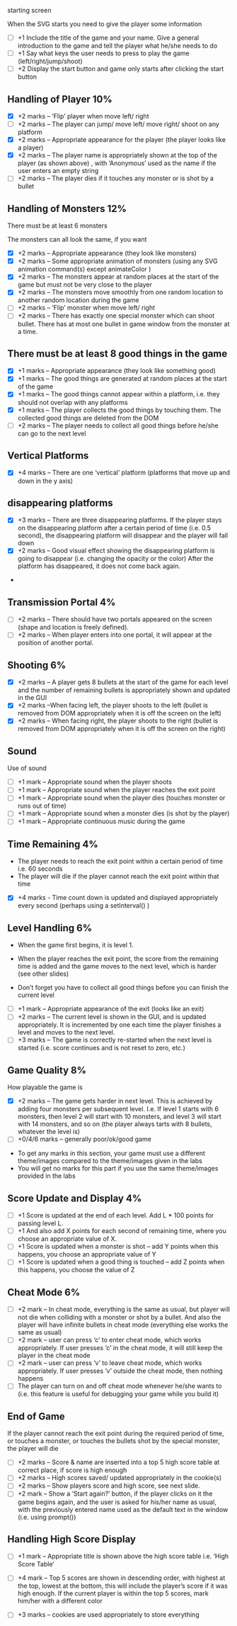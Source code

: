 starting screen

When the SVG starts you need to give the player some information
- [ ] +1 Include the title of the game and your name. Give a general introduction to the game and tell the player what he/she needs to do
- [ ] +1 Say what keys the user needs to press to play the game (left/right/jump/shoot)
- [ ] +2 Display the start button and game only starts after clicking the start button
## Handling of Player 10%
- [x] +2 marks – ‘Flip’ player when move left/ right
- [ ] +2 marks – The player can jump/ move left/ move right/ shoot on any platform
- [x] +2 marks – Appropriate appearance for the player (the player looks like a player)
- [x] +2 marks – The player name is appropriately shown at the top of the player (as shown above) , with ‘Anonymous’ used as the name if the user enters an empty string
- [ ] +2 marks – The player dies if it touches any monster or is shot by a bullet

## Handling of Monsters 12%

There must be at least 6 monsters

The monsters can all look the same, if you want

- [x] +2 marks – Appropriate appearance (they look like monsters)
- [x] +2 marks – Some appropriate animation of monsters (using any SVG animation command(s) except animateColor )
- [x] +2 marks – The monsters appear at random places at the start of the game but must not be very close to the player
- [x] +2 marks – The monsters move smoothly from one random location to another random location during the game
- [ ] +2 marks – ‘Flip’ monster when move left/ right
- [ ] +2 marks – There has exactly one special monster which can shoot bullet. There has at most one bullet in game window from the monster at a time.

## There must be at least 8 good things in the game 

- [x] +1 marks – Appropriate appearance (they look like something good)
- [x] +1 marks – The good things are generated at random places at the start of the game
- [x] +1 marks – The good things cannot appear within a platform, i.e. they should not overlap with any platforms
- [x] +1 marks – The player collects the good things by touching them. The collected good things are deleted from the DOM
- [ ] +2 marks – The player needs to collect all good things before he/she can go to the next level
## Vertical Platforms 
- [x] +4 marks – There are one ‘vertical’ platform (platforms that move up and down in the y axis)
## disappearing platforms 
- [x] +3 marks – There are three disappearing platforms. If the player stays on the disappearing platform after a certain period of time (i.e. 0.5 second), the disappearing platform will disappear and the player will fall down
- [x] +2 marks – Good visual effect showing the disappearing platform is going to disappear (i.e. changing the opacity or the color) After the platform has disappeared, it does not come back again.
- 
## Transmission Portal 4%
- [ ] +2 marks – There should have two portals appeared on the screen (shape and location is freely defined).  
- [ ] +2 marks – When player enters into one portal, it will appear at the position of another portal. 
## Shooting 6%
- [x] +2 marks – A player gets 8 bullets at the start of the game for each level and the number of remaining bullets is appropriately shown and updated in the GUI  
- [x] +2 marks –When facing left, the player shoots to the left (bullet is removed from DOM appropriately when it is off the screen on the left)
- [x] +2 marks – When facing right, the player shoots to the right (bullet is removed from DOM appropriately when it is off the screen on the right)
## Sound 
Use of sound
- [ ] +1 mark – Appropriate sound when the player shoots
- [ ] +1 mark – Appropriate sound when the player reaches the exit point
- [ ] +1 mark – Appropriate sound when the player dies
(touches monster or runs out of time)
- [ ] +1 mark – Appropriate sound when a monster dies
(is shot by the player)
- [ ] +1 mark – Appropriate continuous music during the game
## Time Remaining 4%
- The player needs to reach the exit point within a certain period of time i.e. 60 seconds
- The player will die if the player cannot reach the exit point within that time
- [x] +4 marks - Time count down is updated and displayed appropriately every second (perhaps using a setInterval() )
## Level Handling 6%
- When the game first begins, it is level 1.

- When the player reaches the exit point, the score from the
remaining time is added and the game moves to the next
level, which is harder (see other slides)
- Don’t forget you have to collect all good things before you
can finish the current level
- [ ] +1 mark – Appropriate appearance of the exit (looks like an exit)
- [ ] +2 marks – The current level is shown in the GUI, and is updated appropriately. It is incremented by one each time the player finishes a level and moves to the next level.
- [ ] +3 marks – The game is correctly re-started when the next level is started (i.e. score continues and is not reset to zero, etc.)

## Game Quality 8%
How playable the game is
- [x] +2 marks – The game gets harder in next level. This is achieved by adding four monsters per subsequent level. I.e. If level 1 starts with 6 monsters, then level 2 will start with 10 monsters, and level 3 will start with 14 monsters, and so on (the player always tarts with 8 bullets, whatever the level is)
- [ ] +0/4/6 marks – generally poor/ok/good game
- To get any marks in this section, your game must use a
different theme/images compared to the theme/images
given in the labs
- You will get no marks for this part if you use the same
theme/images provided in the labs

## Score Update and Display 4%
- [ ] +1 Score is updated at the end of each level. Add L * 100
points for passing level L.
- [ ] +1 And also add X points for each second of remaining time,
where you choose an appropriate value of X.
- [ ]  +1 Score is updated when a monster is shot – add Y points
when this happens, you choose an appropriate value of Y
- [ ]  +1 Score is updated when a good thing is touched – add Z
points when this happens, you choose the value of Z
## Cheat Mode 6%
- [ ]  +2 mark – In cheat mode, everything is the same as usual, but player will not die when colliding with a monster or shot by a bullet. And also the player will have infinite bullets in cheat mode (everything else works the same as usual)
- [ ]  +2 mark – user can press ‘c’ to enter cheat mode, which works appropriately. If user presses ‘c’ in the cheat mode, it will still keep the player in the cheat mode
- [ ]  +2 mark – user can press ‘v’ to leave cheat mode, which works appropriately. If user presses ‘v’ outside the cheat mode, then nothing happens
- [ ]  The player can turn on and off cheat mode whenever he/she wants to (i.e. this feature is useful for debugging your game while you build it)
## End of Game
If the player cannot reach the exit point during the required period of time, or touches a monster, or touches the bullets shot by the special monster, the player will die 
- [ ]  +2 marks – Score & name are inserted into a top 5 high score table at correct place, if score is high enough
- [ ]  +2 marks – High scores saved/ updated appropriately in the cookie(s)
- [ ]  +2 marks – Show players score and high score, see next slide.
- [ ]  +2 mark – Show a ‘Start again?’ button, if the player clicks on it the game begins again, and the user is asked for his/her name as usual, with the previously entered name used as the default text in the window (i.e. using prompt())
## Handling High Score Display
- [ ]   +1 mark – Appropriate title is shown above the high score table i.e. ‘High Score Table’
- [ ]   +4 mark – Top 5 scores are shown in descending order, with highest at the top, lowest at the bottom, this will include the player’s score if it was high enough. If the current player is within the top 5 scores, mark him/her with a different color
- [ ]   +3 marks – cookies are used appropriately to store everything











